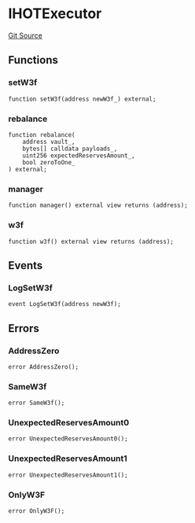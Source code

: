 # IHOTExecutor
[Git Source](https://github.com/ArrakisFinance/arrakis-modular/blob/4485c572ded3a830c181fa38ceaac13efe8eb7f1/src/interfaces/IHOTExecutor.sol)


## Functions
### setW3f


```solidity
function setW3f(address newW3f_) external;
```

### rebalance


```solidity
function rebalance(
    address vault_,
    bytes[] calldata payloads_,
    uint256 expectedReservesAmount_,
    bool zeroToOne_
) external;
```

### manager


```solidity
function manager() external view returns (address);
```

### w3f


```solidity
function w3f() external view returns (address);
```

## Events
### LogSetW3f

```solidity
event LogSetW3f(address newW3f);
```

## Errors
### AddressZero

```solidity
error AddressZero();
```

### SameW3f

```solidity
error SameW3f();
```

### UnexpectedReservesAmount0

```solidity
error UnexpectedReservesAmount0();
```

### UnexpectedReservesAmount1

```solidity
error UnexpectedReservesAmount1();
```

### OnlyW3F

```solidity
error OnlyW3F();
```

